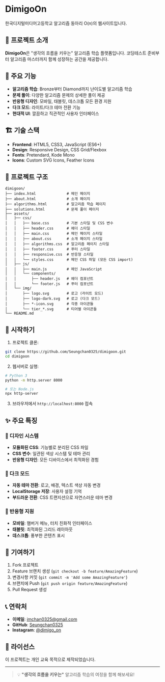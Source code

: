 # DimigoOn

한국디지털미디어고등학교 알고리즘 동아리 O(n)의 웹사이트입니다.

## 📝 프로젝트 소개

**DimigoOn**은 "생각의 흐름을 키우는" 알고리즘 학습 플랫폼입니다. 코딩테스트 준비부터 알고리즘 마스터까지 함께 성장하는 공간을 제공합니다.

## 🎯 주요 기능

- **알고리즘 학습**: Bronze부터 Diamond까지 난이도별 알고리즘 학습
- **문제 풀이**: 다양한 알고리즘 문제의 상세한 풀이 제공
- **반응형 디자인**: 모바일, 태블릿, 데스크톱 모든 환경 지원
- **다크 모드**: 라이트/다크 테마 전환 기능
- **현대적 UI**: 깔끔하고 직관적인 사용자 인터페이스

## 🏗️ 기술 스택

- **Frontend**: HTML5, CSS3, JavaScript (ES6+)
- **Design**: Responsive Design, CSS Grid/Flexbox
- **Fonts**: Pretendard, Kode Mono
- **Icons**: Custom SVG Icons, Feather Icons

## 📁 프로젝트 구조

```
dimigoon/
├── index.html              # 메인 페이지
├── about.html              # 소개 페이지
├── algorithms.html         # 알고리즘 학습 페이지
├── solutions.html          # 문제 풀이 페이지
├── assets/
│   ├── css/
│   │   ├── base.css        # 기본 스타일 및 CSS 변수
│   │   ├── header.css      # 헤더 스타일
│   │   ├── main.css        # 메인 페이지 스타일
│   │   ├── about.css       # 소개 페이지 스타일
│   │   ├── algorithms.css  # 알고리즘 페이지 스타일
│   │   ├── footer.css      # 푸터 스타일
│   │   ├── responsive.css  # 반응형 스타일
│   │   └── styles.css      # 메인 CSS 파일 (모든 CSS import)
│   ├── js/
│   │   ├── main.js         # 메인 JavaScript
│   │   └── components/
│   │       ├── header.js   # 헤더 컴포넌트
│   │       └── footer.js   # 푸터 컴포넌트
│   └── img/
│       ├── logo.svg        # 로고 (라이트 모드)
│       ├── logo-dark.svg   # 로고 (다크 모드)
│       ├── *-icon.svg      # 각종 아이콘들
│       └── tier_*.svg      # 티어별 아이콘들
└── README.md
```

## 🚀 시작하기

1. 프로젝트 클론:
```bash
git clone https://github.com/Seungchan0325/dimigoon.git
cd dimigoon
```

2. 웹서버로 실행:
```bash
# Python 3
python -m http.server 8000

# 또는 Node.js
npx http-server
```

3. 브라우저에서 `http://localhost:8000` 접속

## ✨ 주요 특징

### 🎨 디자인 시스템
- **모듈화된 CSS**: 기능별로 분리된 CSS 파일
- **CSS 변수**: 일관된 색상 시스템 및 테마 관리
- **반응형 디자인**: 모든 디바이스에서 최적화된 경험

### 🌙 다크 모드
- **자동 테마 전환**: 로고, 배경, 텍스트 색상 자동 변경
- **LocalStorage 저장**: 사용자 설정 기억
- **부드러운 전환**: CSS 트랜지션으로 자연스러운 테마 변경

### 📱 반응형 지원
- **모바일**: 햄버거 메뉴, 터치 친화적 인터페이스
- **태블릿**: 최적화된 그리드 레이아웃
- **데스크톱**: 풍부한 콘텐츠 표시

## 👥 기여하기

1. Fork 프로젝트
2. Feature 브랜치 생성 (`git checkout -b feature/AmazingFeature`)
3. 변경사항 커밋 (`git commit -m 'Add some AmazingFeature'`)
4. 브랜치에 Push (`git push origin feature/AmazingFeature`)
5. Pull Request 생성

## 📞 연락처

- **이메일**: imchan0325@gmail.com
- **GitHub**: [Seungchan0325](https://github.com/Seungchan0325)
- **Instagram**: [@dimigo_on](https://www.instagram.com/dimigo_on/)

## 📄 라이선스

이 프로젝트는 개인 교육 목적으로 제작되었습니다.

---

> 💡 **"생각의 흐름을 키우는"** 알고리즘 학습의 여정을 함께 해보세요!